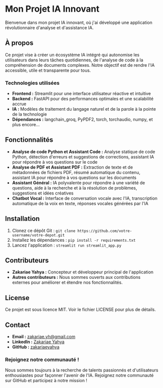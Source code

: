 # Mon Projet IA Innovant

Bienvenue dans mon projet IA innovant, où j'ai développé une application révolutionnaire d'analyse et d'assistance IA.

## À propos

Ce projet vise à créer un écosystème IA intégré qui autonomise les utilisateurs dans leurs tâches quotidiennes, de l'analyse de code à la compréhension de documents complexes. Notre objectif est de rendre l'IA accessible, utile et transparente pour tous.

### Technologies utilisées

* **Frontend :** Streamlit pour une interface utilisateur réactive et intuitive
* **Backend :** FastAPI pour des performances optimales et une scalabilité accrue
* **IA :** Modèles de traitement du langage naturel et de la parole à la pointe de la technologie
* **Dépendances :** langchain_groq, PyPDF2, torch, torchaudio, numpy, et plus encore...

## Fonctionnalités

* **Analyse de code Python et Assistant Code :** Analyse statique de code Python, détection d'erreurs et suggestions de corrections, assistant IA pour répondre à vos questions sur le code
* **Analyse de PDF et Assistant PDF :** Extraction de texte et de métadonnées de fichiers PDF, résumé automatique du contenu, assistant IA pour répondre à vos questions sur les documents
* **Assistant Général :** IA polyvalente pour répondre à une variété de questions, aide à la recherche et à la résolution de problèmes, suggestions et idées créatives
* **Chatbot Vocal :** Interface de conversation vocale avec l'IA, transcription automatique de la voix en texte, réponses vocales générées par l'IA

## Installation

1. Clonez ce dépôt Git : `git clone https://github.com/votre-username/votre-depot.git`
2. Installez les dépendances : `pip install -r requirements.txt`
3. Lancez l'application : `streamlit run streamlit_app.py`

## Contributeurs

* **Zakariae Yahya :** Concepteur et développeur principal de l'application
* **Autres contributeurs :** Nous sommes ouverts aux contributions externes pour améliorer et étendre nos fonctionnalités.

## License

Ce projet est sous licence MIT. Voir le fichier LICENSE pour plus de détails.

## Contact

* **Email :** zakariae.yh@gmail.com
* **LinkedIn :** [Zakariae Yahya](https://www.linkedin.com/in/zakariae-yahya/)
* **GitHub :** [zakariaeyahya](https://github.com/zakariaeyahya)

### Rejoignez notre communauté !

Nous sommes toujours à la recherche de talents passionnés et d'utilisateurs enthousiastes pour façonner l'avenir de l'IA. Rejoignez notre communauté sur GitHub et participez à notre mission !
